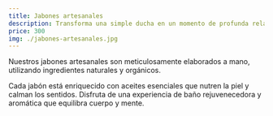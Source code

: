 ```yaml
---
title: Jabones artesanales
description: Transforma una simple ducha en un momento de profunda relajación
price: 300
img: ./jabones-artesanales.jpg
---
```


Nuestros jabones artesanales son meticulosamente elaborados a mano, utilizando ingredientes naturales y orgánicos.

Cada jabón está enriquecido con aceites esenciales que nutren la piel y calman los sentidos. Disfruta de una experiencia de baño rejuvenecedora y aromática que equilibra cuerpo y mente.
